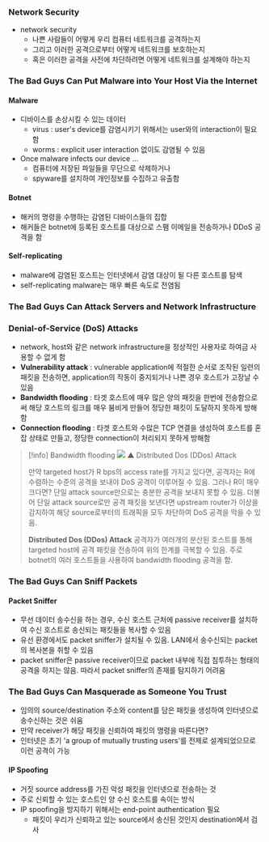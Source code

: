### Network Security
- network security
	- 나쁜 사람들이 어떻게 우리 컴퓨터 네트워크를 공격하는지
	- 그리고 이러한 공격으로부터 어떻게 네트워크를 보호하는지
	- 혹은 이러한 공격을 사전에 차단하려면 어떻게 네트워크를 설계해야 하는지

### The Bad Guys Can Put Malware into Your Host Via the Internet
#### Malware
- 디바이스를 손상시킬 수 있는 데이터
	- virus : user's device를 감염시키기 위해서는 user와의 interaction이 필요함
	- worms : explicit user interaction 없이도 감염될 수 있음
- Once malware infects our device ...
	- 컴퓨터에 저장된 파일들을 무단으로 삭제하거나
	- spyware를 설치하여 개인정보를 수집하고 유출함

#### Botnet
- 해커의 명령을 수행하는 감염된 디바이스들의 집합
- 해커들은 botnet에 등록된 호스트를 대상으로 스팸 이메일을 전송하거나 DDoS 공격을 함

#### Self-replicating
- malware에 감염된 호스트는 인터넷에서 감염 대상이 될 다른 호스트를 탐색
- self-replicating malware는 매우 빠른 속도로 전염됨

### The Bad Guys Can Attack Servers and Network Infrastructure
### Denial-of-Service (DoS) Attacks
- network, host와 같은 network infrastructure을 정상적인 사용자로 하여금 사용할 수 없게 함
- **Vulnerability attack** : vulnerable application에 적절한 순서로 조작된 일련의 패킷을 전송하면, application의 작동이 중지되거나 나쁜 경우 호스트가 고장날 수 있음
- **Bandwidth flooding** : 타겟 호스트에 매우 많은 양의 패킷을 한번에 전송함으로써 해당 호스트의 링크를 매우 붐비게 만들어 정당한 패킷이 도달하지 못하게 방해함
- **Connection flooding** : 타겟 호스트와 수많은 TCP 연결을 생성하여 호스트를 혼잡 상태로 만들고, 정당한 connection이 처리되지 못하게 방해함

>[!info] Bandwidth flooding
>![](https://i.imgur.com/sWahQqA.png)
>▲ Distributed Dos (DDos) Attack
>
>만약 targeted host가 R bps의 access rate를 가지고 있다면, 공격자는 R에 수렴하는 수준의 공격을 보내야 DoS 공격이 이루어질 수 있음. 그러나 R이 매우 크다면? 단일 attack source만으로는 충분한 공격을 보내지 못할 수 있음. 더불어 단일 attack source로만 공격 패킷을 보낸다면 upstream router가 이상을 감지하여 해당 source로부터의 트래픽을 모두 차단하여 DoS 공격을 막을 수 있음. 
>
>**Distributed Dos (DDos) Attack**
>공격자가 여러개의 분산된 호스트를 통해 targeted host에 공격 패킷을 전송하여 위의 한계를 극복할 수 있음. 주로 botnet의 여러 호스트들을 사용하여 bandwidth flooding 공격을 함.

### The Bad Guys Can Sniff Packets
#### Packet Sniffer
- 무선 데이터 송수신을 하는 경우, 수신 호스트 근처에 passive receiver를 설치하여 수신 호스트로 송신되는 패킷들을 복사할 수 있음
- 유선 환경에서도 packet sniffer가 설치될 수 있음. LAN에서 송수신되는 packet의 복사본을 취할 수 있음
- packet sniffer은 passive receiver이므로 packet 내부에 직접 침투하는 형태의 공격을 하지는 않음. 따라서 packet sniffer의 존재를 탐지하기 어려움

### The Bad Guys Can Masquerade as Someone You Trust
- 임의의 source/destination 주소와 content를 담은 패킷을 생성하여 인터넷으로 송수신하는 것은 쉬움
- 만약 receiver가 해당 패킷을 신뢰하여 패킷의 명령을 따른다면?
- 인터넷은 초기 'a group of mutually trusting users'를 전제로 설계되었으므로 이런 공격이 가능

#### IP Spoofing
- 거짓 source address를 가진 악성 패킷을 인터넷으로 전송하는 것
- 주로 신뢰할 수 있는 호스트인 양 수신 호스트를 속이는 방식
- IP spoofing을 방지하기 위해서는 end-point authentication 필요
	- 패킷이 우리가 신뢰하고 있는 source에서 송신된 것인지 destination에서 검사